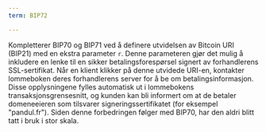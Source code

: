 ```yaml
---
term: BIP72

---
```

Kompletterer BIP70 og BIP71 ved å definere utvidelsen av Bitcoin URI (BIP21) med en ekstra parameter `r`. Denne parameteren gjør det mulig å inkludere en lenke til en sikker betalingsforespørsel signert av forhandlerens SSL-sertifikat. Når en klient klikker på denne utvidede URI-en, kontakter lommeboken deres forhandlerens server for å be om betalingsinformasjon. Disse opplysningene fylles automatisk ut i lommebokens transaksjonsgrensesnitt, og kunden kan bli informert om at de betaler domeneeieren som tilsvarer signeringssertifikatet (for eksempel "pandul.fr"). Siden denne forbedringen følger med BIP70, har den aldri blitt tatt i bruk i stor skala.